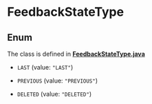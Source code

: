 

# FeedbackStateType

## Enum

The class is defined in **[FeedbackStateType.java](../../src/main/java/org/openapitools/model/FeedbackStateType.java)**


* `LAST` (value: `"LAST"`)

* `PREVIOUS` (value: `"PREVIOUS"`)

* `DELETED` (value: `"DELETED"`)



